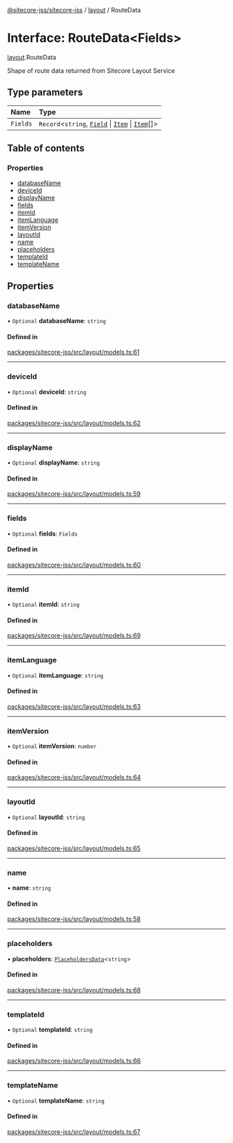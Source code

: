 [@sitecore-jss/sitecore-jss](../README.md) / [layout](../modules/layout.md) / RouteData

# Interface: RouteData\<Fields\>

[layout](../modules/layout.md).RouteData

Shape of route data returned from Sitecore Layout Service

## Type parameters

| Name | Type |
| :------ | :------ |
| `Fields` | `Record`\<`string`, [`Field`](layout.Field.md) \| [`Item`](layout.Item.md) \| [`Item`](layout.Item.md)[]\> |

## Table of contents

### Properties

- [databaseName](layout.RouteData.md#databasename)
- [deviceId](layout.RouteData.md#deviceid)
- [displayName](layout.RouteData.md#displayname)
- [fields](layout.RouteData.md#fields)
- [itemId](layout.RouteData.md#itemid)
- [itemLanguage](layout.RouteData.md#itemlanguage)
- [itemVersion](layout.RouteData.md#itemversion)
- [layoutId](layout.RouteData.md#layoutid)
- [name](layout.RouteData.md#name)
- [placeholders](layout.RouteData.md#placeholders)
- [templateId](layout.RouteData.md#templateid)
- [templateName](layout.RouteData.md#templatename)

## Properties

### databaseName

• `Optional` **databaseName**: `string`

#### Defined in

[packages/sitecore-jss/src/layout/models.ts:61](https://github.com/Sitecore/jss/blob/f4f5c58a8/packages/sitecore-jss/src/layout/models.ts#L61)

___

### deviceId

• `Optional` **deviceId**: `string`

#### Defined in

[packages/sitecore-jss/src/layout/models.ts:62](https://github.com/Sitecore/jss/blob/f4f5c58a8/packages/sitecore-jss/src/layout/models.ts#L62)

___

### displayName

• `Optional` **displayName**: `string`

#### Defined in

[packages/sitecore-jss/src/layout/models.ts:59](https://github.com/Sitecore/jss/blob/f4f5c58a8/packages/sitecore-jss/src/layout/models.ts#L59)

___

### fields

• `Optional` **fields**: `Fields`

#### Defined in

[packages/sitecore-jss/src/layout/models.ts:60](https://github.com/Sitecore/jss/blob/f4f5c58a8/packages/sitecore-jss/src/layout/models.ts#L60)

___

### itemId

• `Optional` **itemId**: `string`

#### Defined in

[packages/sitecore-jss/src/layout/models.ts:69](https://github.com/Sitecore/jss/blob/f4f5c58a8/packages/sitecore-jss/src/layout/models.ts#L69)

___

### itemLanguage

• `Optional` **itemLanguage**: `string`

#### Defined in

[packages/sitecore-jss/src/layout/models.ts:63](https://github.com/Sitecore/jss/blob/f4f5c58a8/packages/sitecore-jss/src/layout/models.ts#L63)

___

### itemVersion

• `Optional` **itemVersion**: `number`

#### Defined in

[packages/sitecore-jss/src/layout/models.ts:64](https://github.com/Sitecore/jss/blob/f4f5c58a8/packages/sitecore-jss/src/layout/models.ts#L64)

___

### layoutId

• `Optional` **layoutId**: `string`

#### Defined in

[packages/sitecore-jss/src/layout/models.ts:65](https://github.com/Sitecore/jss/blob/f4f5c58a8/packages/sitecore-jss/src/layout/models.ts#L65)

___

### name

• **name**: `string`

#### Defined in

[packages/sitecore-jss/src/layout/models.ts:58](https://github.com/Sitecore/jss/blob/f4f5c58a8/packages/sitecore-jss/src/layout/models.ts#L58)

___

### placeholders

• **placeholders**: [`PlaceholdersData`](../modules/layout.md#placeholdersdata)\<`string`\>

#### Defined in

[packages/sitecore-jss/src/layout/models.ts:68](https://github.com/Sitecore/jss/blob/f4f5c58a8/packages/sitecore-jss/src/layout/models.ts#L68)

___

### templateId

• `Optional` **templateId**: `string`

#### Defined in

[packages/sitecore-jss/src/layout/models.ts:66](https://github.com/Sitecore/jss/blob/f4f5c58a8/packages/sitecore-jss/src/layout/models.ts#L66)

___

### templateName

• `Optional` **templateName**: `string`

#### Defined in

[packages/sitecore-jss/src/layout/models.ts:67](https://github.com/Sitecore/jss/blob/f4f5c58a8/packages/sitecore-jss/src/layout/models.ts#L67)
